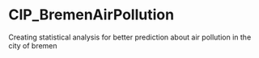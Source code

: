 # CIP_BremenAirPollution
Creating statistical analysis for better prediction about air pollution in the city of bremen
